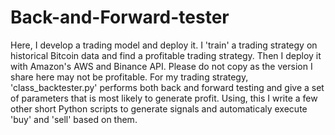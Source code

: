 # Back-and-Forward-tester
Here, I develop a trading model and deploy it.
I 'train' a trading strategy on historical Bitcoin data and find a profitable trading strategy. Then I deploy it with Amazon's AWS and Binance API. Please do not copy as the version I share here may not be profitable. 
For my trading strategy, 'class_backtester.py' performs both back and forward testing and give a set of parameters that is most likely to generate profit. Using, this I write a few other short Python scripts to generate signals and automaticaly execute 'buy' and 'sell' based on them. 

